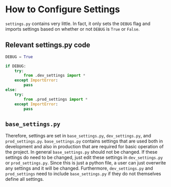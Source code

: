 # How to Configure Settings
`settings.py` contains very little. In fact, it only sets the `DEBUG` flag and
imports settings based on whether or not `DEBUG` is `True` or `False`.

## Relevant settings.py code

```python
DEBUG = True

if DEBUG:
    try:
        from .dev_settings import *
    except ImportError:
        pass
else:
    try:
        from .prod_settings import *
    except ImportError:
        pass
```

## `base_settings.py`

Therefore, settings are set in `base_settings.py`, `dev_settings.py`, and
`prod_settings.py`.  `base_settings.py` contains settings that are used both in
development and also in production that are required for basic operation of the
project.  In general `base_settings.py` should not be changed.  If these
settings do need to be changed, just edit these settings in `dev_settings.py`
or `prod_settings.py`.  Since this is just a python file, a user can just
overwrite any settings and it will be changed.  Furthermore, `dev_settings.py`
and `prod_settings` need to include `base_settings.py` if they do not
themselves define all settings.
